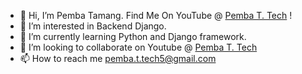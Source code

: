 - 👋 Hi, I’m Pemba Tamang. Find Me On YouTube @ [Pemba T. Tech](https://www.youtube.com/c/pembattech) !
- 👀 I’m interested in Backend Django.
- 🌱 I’m currently learning Python and Django framework.
- 💞️ I’m looking to collaborate on Youtube @ [Pemba T. Tech](https://www.youtube.com/c/pembattech)
- 📫 How to reach me pemba.t.tech5@gmail.com

<!---
pembattech/pembattech is a ✨ special ✨ repository because its `README.md` (this file) appears on your GitHub profile.
You can click the Preview link to take a look at your changes.
--->
